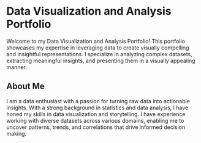 # Data Visualization and Analysis Portfolio

Welcome to my Data Visualization and Analysis Portfolio! This portfolio showcases my expertise in leveraging data to create visually compelling and insightful representations. I specialize in analyzing complex datasets, extracting meaningful insights, and presenting them in a visually appealing manner.

## About Me

I am a data enthusiast with a passion for turning raw data into actionable insights. With a strong background in statistics and data analysis, I have honed my skills in data visualization and storytelling. I have experience working with diverse datasets across various domains, enabling me to uncover patterns, trends, and correlations that drive informed decision making.
